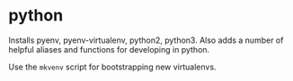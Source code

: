 python
======

Installs pyenv, pyenv-virtualenv, python2, python3. Also adds a number of helpful aliases and functions for developing in python.

Use the `mkvenv` script for bootstrapping new virtualenvs.
